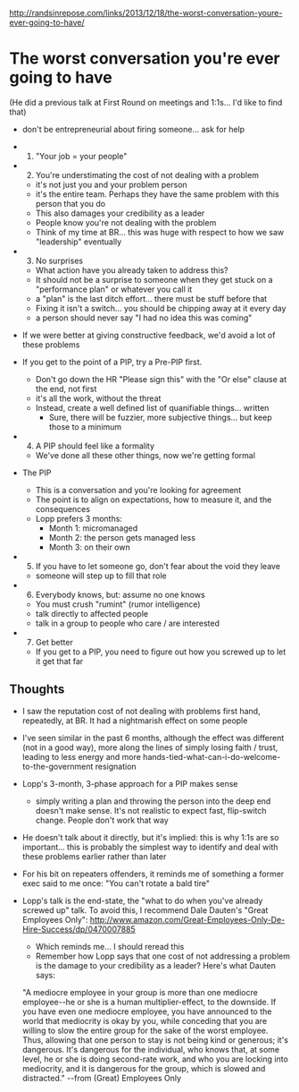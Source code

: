 http://randsinrepose.com/links/2013/12/18/the-worst-conversation-youre-ever-going-to-have/

# The worst conversation you're ever going to have

(He did a previous talk at First Round on meetings and 1:1s... I'd like to find that)


- don't be entrepreneurial about firing someone... ask for help

- 1. "Your job = your people"

- 2. You're understimating the cost of not dealing with a problem
  - it's not just you and your problem person
  - it's the entire team. Perhaps they have the same problem with this person that you do
  - This also damages your credibility as a leader
  - People know you're not dealing with the problem
  - Think of my time at BR... this was huge with respect to how we saw "leadership" eventually

- 3. No surprises

  - What action have you already taken to address this?
  - It should not be a surprise to someone when they get stuck on a "performance plan" or whatever you call it
  - a "plan" is the last ditch effort... there must be stuff before that
  - Fixing it isn't a switch... you should be chipping away at it every day
  - a person should never say "I had no idea this was coming"


- If we were better at giving constructive feedback, we'd avoid a lot of these problems

- If you get to the point of a PIP, try a Pre-PIP first.
  - Don't go down the HR "Please sign this" with the "Or else" clause at the end, not first
  - it's all the work, without the threat
  - Instead, create a well defined list of quanifiable things... written
    - Sure, there will be fuzzier, more subjective things... but keep those to a minimum

- 4. A PIP should feel like a formality
  - We've done all these other things, now we're getting formal

- The PIP

  - This is a conversation and you're looking for agreement
  - The point is to align on expectations, how to measure it, and the consequences
  - Lopp prefers 3 months:
     - Month 1: micromanaged
     - Month 2: the person gets managed less
     - Month 3: on their own


- 5. If you have to let someone go, don't fear about the void they leave

   - someone will step up to fill that role

- 6. Everybody knows, but: assume no one knows

   - You must crush "rumint" (rumor intelligence)
   - talk directly to affected people
   - talk in a group to people who care / are interested

- 7. Get better

  - If you get to a PIP, you need to figure out how you screwed up to let it get that far

## Thoughts

 - I saw the reputation cost of not dealing with problems first hand, repeatedly, at BR. It had a nightmarish effect on some people
 - I've seen similar in the past 6 months, although the effect was different (not in a good way), more along the lines of simply losing faith / trust, leading to less energy and more hands-tied-what-can-i-do-welcome-to-the-government resignation
 - Lopp's 3-month, 3-phase approach for a PIP makes sense
   - simply writing a plan and throwing the person into the deep end doesn't make sense. It's not realistic to expect fast, flip-switch change. People don't work that way
 - He doesn't talk about it directly, but it's implied: this is why 1:1s are so important... this is probably the simplest way to identify and deal with these problems earlier rather than later
 - For his bit on repeaters offenders, it reminds me of something a former exec said to me once: "You can't rotate a bald tire"
 - Lopp's talk is the end-state, the "what to do when you've already screwed up" talk. To avoid this, I recommend Dale Dauten's "Great Employees Only": http://www.amazon.com/Great-Employees-Only-De-Hire-Success/dp/0470007885
    - Which reminds me... I should reread this
    - Remember how Lopp says that one cost of not addressing a problem is the damage to your credibility as a leader? Here's what Dauten says:

    "A mediocre employee in your group is more than one mediocre employee--he or she is a human multiplier-effect, to the downside. If you have even one mediocre employee, you have announced to the world that mediocrity is okay by you, while conceding that you are willing to slow the entire group for the sake of the worst employee. Thus, allowing that one person to stay is not being kind or generous; it's dangerous. It's dangerous for the individual, who knows that, at some level, he or she is doing second-rate work, and who you are locking into mediocrity, and it is dangerous for the group, which is slowed and distracted."
    --from (Great) Employees Only